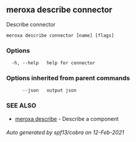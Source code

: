 ## meroxa describe connector

Describe connector

```
meroxa describe connector [name] [flags]
```

### Options

```
  -h, --help   help for connector
```

### Options inherited from parent commands

```
      --json   output json
```

### SEE ALSO

* [meroxa describe](meroxa_describe.md)	 - Describe a component

###### Auto generated by spf13/cobra on 12-Feb-2021
